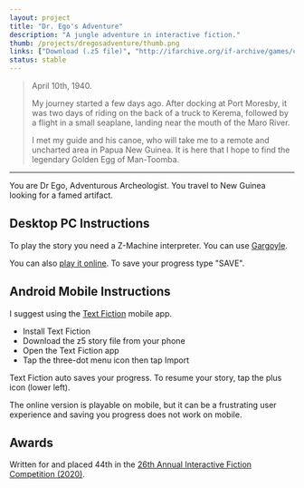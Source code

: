```yaml
---
layout: project
title: "Dr. Ego's Adventure"
description: "A jungle adventure in interactive fiction."
thumb: /projects/dregosadventure/thumb.png
links: ["Download (.z5 file)", "http://ifarchive.org/if-archive/games/competition2020/Games/Dr%20Ego%20and%20the%20egg%20of%20ManToomba/DrEgoAdv.z5", "Play Online", "https://iplayif.com/?story=http%3A%2F%2Fifarchive.org%2Fif-archive%2Fgames%2Fcompetition2020%2FGames%2FDr%2520Ego%2520and%2520the%2520egg%2520of%2520ManToomba%2FDrEgoAdv.z5", "IFDB Page", "https://ifdb.tads.org/viewgame?id=8vl45slqoqhxyucn", "Source Code", "https://github.com/wesleywerner/dregosadv"]
status: stable
---
```


> April 10th, 1940. 
> 
> My journey started a few days ago. After docking at Port Moresby, it was 
> two days of riding on the back of a truck to Kerema, followed by a flight in 
> a small seaplane, landing near the mouth of the Maro River. 
> 
> I met my guide and his canoe, who will take me to a remote and uncharted
> area in Papua New Guinea. It is here that I hope to find the legendary 
> Golden Egg of Man-Toomba.

----

You are Dr Ego, Adventurous Archeologist. You travel to New Guinea looking for a famed artifact.

Desktop PC Instructions
-----------------------

To play the story you need a Z-Machine interpreter. You can use [Gargoyle](http://ccxvii.net/gargoyle/).

You can also [play it online](https://iplayif.com/?story=http%3A%2F%2Fifarchive.org%2Fif-archive%2Fgames%2Fcompetition2020%2FGames%2FDr%2520Ego%2520and%2520the%2520egg%2520of%2520ManToomba%2FDrEgoAdv.z5). To save your progress type "SAVE".

Android Mobile Instructions
---------------------------

I suggest using the [Text Fiction](https://textfiction.onyxbits.de/) mobile app.

- Install Text Fiction
- Download the z5 story file from your phone
- Open the Text Fiction app
- Tap the three-dot menu icon then tap Import

Text Fiction auto saves your progress. To resume your story, tap the plus icon (lower left).

The online version is playable on mobile, but it can be a frustrating user experience and saving you progress does not work on mobile.

Awards
------

Written for and placed 44th in the [26th Annual Interactive Fiction Competition (2020)](https://ifdb.tads.org/viewcomp?id=zkwmnr8k90q7wb2).
